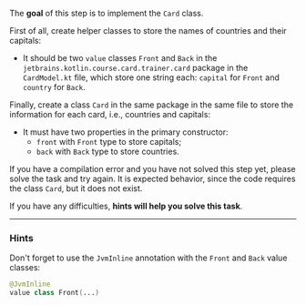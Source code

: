 The **goal** of this step is to implement the `Card` class.

First of all, create helper classes to store the names of countries and their capitals:

- It should be two `value` classes `Front` and `Back` in the `jetbrains.kotlin.course.card.trainer.card` package in the `CardModel.kt` file, which store one string each: `capital` for `Front` and `country` for `Back`.

Finally, create a class `Card` in the same package in the same file to store the information for each card, i.e., countries and capitals:

- It must have two properties in the primary constructor:
    - `front` with `Front` type to store capitals;
    - `back` with `Back` type to store countries.

<div class="hint" title="I press Check and see a compilation error">

  If you have a compilation error and you have not solved this step yet, please solve the task and try again. 
  It is expected behavior, since the code requires the class `Card`, but it does not exist.
</div>

If you have any difficulties, **hints will help you solve this task**.

----

### Hints

<div class="hint" title="The JvmInline annotation for value classes">

Don't forget to use the `JvmInline` annotation with the `Front` and `Back` value classes:
```kotlin
@JvmInline
value class Front(...)
```
</div>

